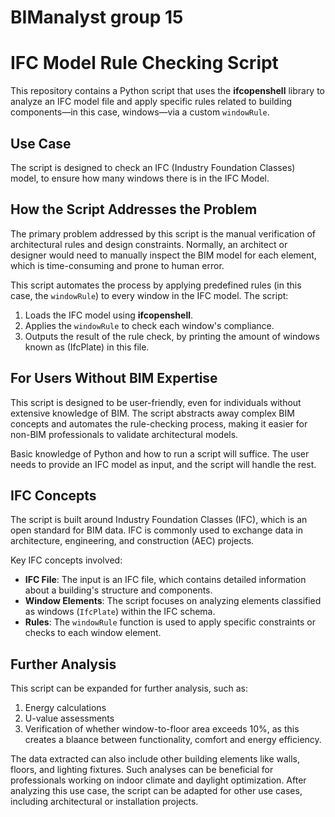 # BIManalyst group 15
# IFC Model Rule Checking Script

This repository contains a Python script that uses the **ifcopenshell** library to analyze an IFC model file and apply specific rules related to building components—in this case, windows—via a custom `windowRule`.

## Use Case

The script is designed to check an IFC (Industry Foundation Classes) model, to ensure how many windows there is in the IFC Model.

## How the Script Addresses the Problem

The primary problem addressed by this script is the manual verification of architectural rules and design constraints. Normally, an architect or designer would need to manually inspect the BIM model for each element, which is time-consuming and prone to human error.

This script automates the process by applying predefined rules (in this case, the `windowRule`) to every window in the IFC model. The script:

1. Loads the IFC model using **ifcopenshell**.
2. Applies the `windowRule` to check each window's compliance.
3. Outputs the result of the rule check, by printing the amount of windows known as (IfcPlate) in this file.

## For Users Without BIM Expertise

This script is designed to be user-friendly, even for individuals without extensive knowledge of BIM. The script abstracts away complex BIM concepts and automates the rule-checking process, making it easier for non-BIM professionals to validate architectural models.

Basic knowledge of Python and how to run a script will suffice. The user needs to provide an IFC model as input, and the script will handle the rest.

## IFC Concepts

The script is built around Industry Foundation Classes (IFC), which is an open standard for BIM data. IFC is commonly used to exchange data in architecture, engineering, and construction (AEC) projects.

Key IFC concepts involved:
- **IFC File**: The input is an IFC file, which contains detailed information about a building's structure and components.
- **Window Elements**: The script focuses on analyzing elements classified as windows (`IfcPlate`) within the IFC schema.
- **Rules**: The `windowRule` function is used to apply specific constraints or checks to each window element.

## Further Analysis

This script can be expanded for further analysis, such as:

1. Energy calculations
2. U-value assessments
3. Verification of whether window-to-floor area exceeds 10%, as this creates a blaance between functionality, comfort and energy efficiency.

The data extracted can also include other building elements like walls, floors, and lighting fixtures. Such analyses can be beneficial for professionals working on indoor climate and daylight optimization. After analyzing this use case, the script can be adapted for other use cases, including architectural or installation projects.

